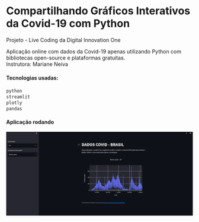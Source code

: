 # Compartilhando Gráficos Interativos da Covid-19 com Python

Projeto - Live Coding da  Digital Innovation One<br>

Aplicação online com dados da Covid-19 apenas utilizando Python com bibliotecas open-source e plataformas gratuitas.<br>
Instrutora: Mariane Neiva

#### Tecnologias usadas:
```
python
streamlit
plotly
pandas
```
#### Aplicação rodando

![images/app.png](images/app.png)